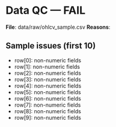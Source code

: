 # Data QC — FAIL

**File**: data/raw/ohlcv_sample.csv
**Reasons**:

## Sample issues (first 10)
- row[0]: non-numeric fields
- row[1]: non-numeric fields
- row[2]: non-numeric fields
- row[3]: non-numeric fields
- row[4]: non-numeric fields
- row[5]: non-numeric fields
- row[6]: non-numeric fields
- row[7]: non-numeric fields
- row[8]: non-numeric fields
- row[9]: non-numeric fields
